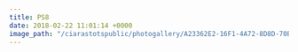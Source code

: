 ```yaml
---
title: PS8
date: 2018-02-22 11:01:14 +0000
image_path: "/ciarastotspublic/photogallery/A23362E2-16F1-4A72-8D8D-70B84FEDD345.jpeg"
---
```

